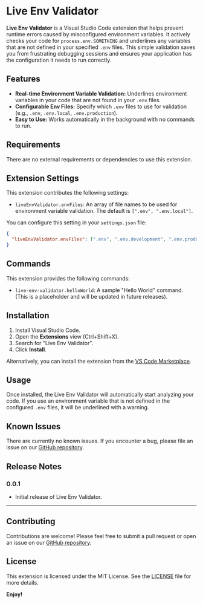 # Live Env Validator

**Live Env Validator** is a Visual Studio Code extension that helps prevent runtime errors caused by misconfigured environment variables. It actively checks your code for `process.env.SOMETHING` and underlines any variables that are not defined in your specified `.env` files. This simple validation saves you from frustrating debugging sessions and ensures your application has the configuration it needs to run correctly.

## Features

- **Real-time Environment Variable Validation:** Underlines environment variables in your code that are not found in your `.env` files.
- **Configurable Env Files:** Specify which `.env` files to use for validation (e.g., `.env`, `.env.local`, `.env.production`).
- **Easy to Use:** Works automatically in the background with no commands to run.

## Requirements

There are no external requirements or dependencies to use this extension.

## Extension Settings

This extension contributes the following settings:

- `liveEnvValidator.envFiles`: An array of file names to be used for environment variable validation. The default is `[".env", ".env.local"]`.

You can configure this setting in your `settings.json` file:

```json
{
  "liveEnvValidator.envFiles": [".env", ".env.development", ".env.production"]
}
```

## Commands

This extension provides the following commands:

- `live-env-validator.helloWorld`: A sample "Hello World" command. (This is a placeholder and will be updated in future releases).

## Installation

1.  Install Visual Studio Code.
2.  Open the **Extensions** view (Ctrl+Shift+X).
3.  Search for "Live Env Validator".
4.  Click **Install**.

Alternatively, you can install the extension from the [VS Code Marketplace](https://marketplace.visualstudio.com/).

## Usage

Once installed, the Live Env Validator will automatically start analyzing your code. If you use an environment variable that is not defined in the configured `.env` files, it will be underlined with a warning.

## Known Issues

There are currently no known issues. If you encounter a bug, please file an issue on our [GitHub repository](https://github.com/ushnuel/live-env-validator).

## Release Notes

### 0.0.1

- Initial release of Live Env Validator.

---

## Contributing

Contributions are welcome! Please feel free to submit a pull request or open an issue on our [GitHub repository](https://github.com/ushnuel/live-env-validator).

## License

This extension is licensed under the MIT License. See the [LICENSE](LICENSE) file for more details.

**Enjoy!**
